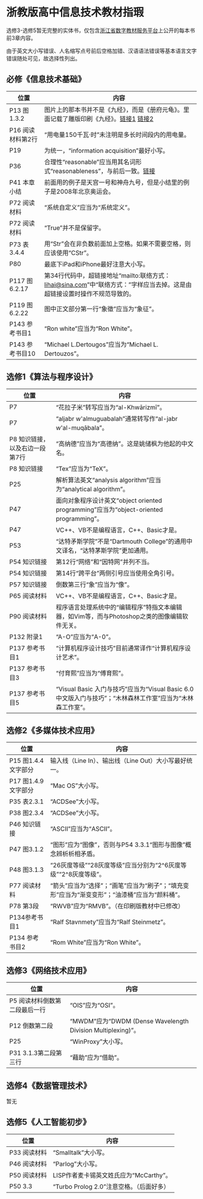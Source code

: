 # 浙教版高中信息技术教材指瑕

选修3-选修5暂无完整的实体书，仅包含[浙江省数字教材服务平台](http://www.zjeav.com/)上公开的每本书前3章内容。

由于英文大小写错误、人名缩写点号前后空格加错、汉语语法错误等基本语言文字错误随处可见，故选择性列出。

## 必修《信息技术基础》

|位置|内容|
|-|-|
|P13 图1.3.2|图片上的那本书并不是《九经》，而是《册府元龟》。里面记载了雕版印刷《九经》。[链接1](https://ctext.org/library.pl?if=gb&file=6198&page=72&remap=gb) [链接2](https://www.ixueshu.com/document/8b5c3de361b79bb8318947a18e7f9386.html)|
|P16 阅读材料第2行|“用电量150千瓦·时”未注明是多长时间段内的用电量。|
|P19|为统一，“information acquisition”最好小写。|
|P36|合理性“reasonable”应当用其名词形式“reasonableness”，与前后一致。[链接](https://www.virtualsalt.com/evalu8it.htm)|
|P41 本章小结|前面用的例子是天宫一号和神舟九号，但是小结里的例子是2008年北京奥运会。|
|P72 阅读材料|“系统自定义”应当为“系统定义”。|
|P72 阅读材料|“True”并不是保留字。|
|P73 表3.4.4|用“Str”会在非负数前面加上空格。如果不需要空格，则应该使用“CStr”。|
|P80|最底下iPad和iPhone最好注意大小写。|
|P117 图6.2.17|第34行代码中，超链接地址“mailto:联络方式：lihai@sina.com”中“联络方式：”字样应当去掉。这是由超链接设置时操作不规范导致的。|
|P119 图6.2.22|图中正文部分第一行“象徵”应当为“象征”。|
|P143 参考书目1|“Ron white”应当为“Ron White”。|
|P143 参考书目10|“Michael L.Dertougos”应当为“Michael L. Dertouzos”。|

## 选修1《算法与程序设计》

|位置|内容|
|-|-|
|P7|“花拉子米”转写应当为“al-Khwārizmī”。|
|P7|“aljabr w'almuguabalah”通常转写作“al-jabr w'al-muqābala”。|
|P8 知识链接，以及右边一段第7行|“高纳德”应当为“高德纳”。这是姚储枫为他起的中文名。|
|P8 知识链接|“Tex”应当为“TeX”。|
|P25|解析算法英文“analysis algorithm”应当为“analytical algorithm”。|
|P47|面向对象程序设计英文“object oriented programming”应当为“object-oriented programming”。|
|P47|VC++、VB不是编程语言，C++、Basic才是。|
|P53|“达特矛斯学院”不是“Dartmouth College”的通用中文译名，“达特茅斯学院”更加通用。|
|P54 知识链接|第12行“网络”和“因特网”并列不当。|
|P54 知识链接|第14行“跨平台”两侧引号应当使用全角引号。|
|P57 知识链接|倒数第三行“象”应当为“像”。|
|P65 阅读材料|VC++、VB不是编程语言，C++、Basic才是。|
|P90 阅读材料|程序语言处理系统中的“编辑程序”特指文本编辑器，如Vim等，而与Photoshop之类的图像编辑软件无关。|
|P132 附录1|“A-O”应当为“A-0”。|
|P137 参考书目1|“计算机程序设计技巧”目前通常译作“计算机程序设计艺术”。|
|P137 参考书目3|“付育熙”应当为“傅育熙”。|
|P137 参考书目5|“Visual Basic 入门与技巧”应当为“Visual Basic 6.0中文版入门与技巧”；“木林森林工作室”应当为“木林森工作室”。|

## 选修2《多媒体技术应用》

|位置|内容|
|-|-|
|P15 图1.4.4文字部分|输入线（Line In）、输出线（Line Out）大小写最好统一。|
|P17 图1.4.9文字部分|“Mac OS”大小写。|
|P35 表2.3.1|“ACDSee”大小写。|
|P38 图2.3.4|“ACDSee”大小写。|
|P46 知识链接|“ASCⅡ”应当为“ASCII”。|
|P47 图3.1.2|“图形”应为“图像”，否则与P54 3.3.1“图形与图像”概念辨析析相矛盾。|
|P48 图3.1.3|“26灰度等级”“28灰度等级”应当分别为“2^6灰度等级”“2^8灰度等级”。|
|P77 阅读材料|“箭头”应当为“选择”；“画笔”应当为“刷子”；“填充变形”应当为“渐变变形”；“油漆桶”应当为“颜料桶”。|
|P78 第3段|“RWVB”应为“RMVB”。（在印刷版教材中已修改）|
|P134参考书目1|“Ralf Stavnmety”应当为“Ralf Steinmetz”。|
|P134 参考书目2|“Rom White”应当为“Ron White”。|

## 选修3《网络技术应用》

|位置|内容|
|-|-|
|P5 阅读材料倒数第二段最后一行|“OIS”应为“OSI”。|
|P12 倒数第二段|“MWDM”应为“DWDM (Dense Wavelength Division Multiplexing)”。|
|P25|“WinProxy”大小写。|
|P31 3.1.3第二段第三行|“藉助”应为“借助”。|

## 选修4《数据管理技术》

暂无

## 选修5《人工智能初步》

|位置|内容|
|-|-|
|P33 阅读材料|“Smalltalk”大小写。|
|P46 阅读材料|“Parlog”大小写。|
|P50 阅读材料|LISP作者麦卡锡英文姓氏应为“McCarthy”。|
|P50 3.3|“Turbo Prolog 2.0”注意空格。（后面好多）|
